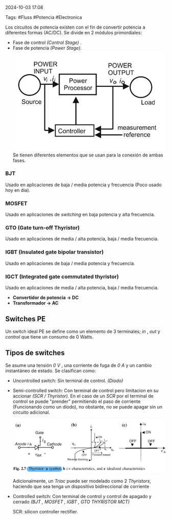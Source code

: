 2024-10-03 17:08

Tags: #Fluss #Potencia #Electronica

Los circuitos de potencia existen con el fin de convertir potencia a diferentes formas (AC/DC).
Se divide en 2 módulos primordiales:
* Fase de control _(Control Stage)_ .
* Fase de potencia _(Power Stage)_. 
![Esquema general de potencia |400](Imagenes/bloquespotencia.jpeg)
Se tienen diferentes elementos que se usan para la conexión de ambas fases. 
### BJT
Usado en aplicaciones de baja / media potencia y frecuencia (Poco usado hoy en dia).
### MOSFET
Usado en aplicaciones de _switching_ en baja potencia y alta frecuencia.
### GTO (Gate turn-off Thyristor)
Usado en aplicaciones de media / alta potencia, baja / media frecuencia.
### IGBT (Insulated gate bipolar transistor)
Usado en aplicaciones de baja / media potencia y frecuencia.
### IGCT (Integrated gate commutated thyristor)
Usado en aplicaciones de media / alta potencia, baja / media frecuencia.

* **Convertidor de potencia -> DC**
* **Transformador -> AC**

## Switches PE

Un switch ideal PE se define como un elemento de 3 terminales; _in_ , _out_ y _control_ que tiene un consumo de 0 Watts.

## Tipos de switches

Se asume una tensión  _0 V_ , una corriente de fuga de _0 A_ y un cambio instantáneo de estado. Se clasifican como:
* Uncontrolled switch: Sin terminal de control. _(Diodo)_
* Semi-controlled switch: Con terminal de control pero limitacion en su accionar _(SCR / Thyristor)._
	En el caso de un _SCR_ por el terminal de control se puede "prender" permitiendo el paso de corriente (Funcionando como un diodo), no obstante, no se puede apagar sin un circuito adicional.
	
	![Thyristor | 500](Imagenes/Thyristor.jpeg)
	
	Adicionalmente, un _Triac_ puede ser modelado como 2 _Thyristors_, haciendo que sea tenga un dispositivo bidireccional de corriente 
* Controlled switch: Con terminal de control y control de apagado y cerrado _(BJT , MOSFET , IGBT , GTO THYRISTOR  MCT)_

	SCR: silicon controller rectifier.





